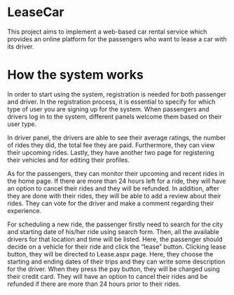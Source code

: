# LeaseCar

This project aims to implement a web-based car rental service which provides an online platform for the passengers who want to lease a car with its driver.

# How the system works

In order to start using the system, registration is needed for both passenger and driver. In the registration process, it is essential to specify for which type of user you are signing up for the system. When passengers and drivers log in to the system, different panels welcome them based on their user type.

In driver panel, the drivers are able to see their average ratings, the number of rides they did, the total fee they are paid. Furthermore, they can view their upcoming rides. Lastly, they have another two page for registering their vehicles and for editing their profiles.

As for the passengers, they can monitor their upcoming and recent rides in the home page. If there are more than 24 hours left for a ride, they will have an option to cancel their rides and they will be refunded. In addition, after they are done with their rides, they will be able to add a review about their rides. They can vote for the driver and make a comment regarding their experience.

For scheduling a new ride, the passenger firstly need to search for the city and starting date of his/her ride using search form. Then, all the available drivers for that location and time will be listed. Here, the passenger should decide on a vehicle for their ride and click the “lease” button. Clicking lease button, they will be directed to Lease.aspx page. Here, they choose the starting and ending dates of their trips and they can write some description for the driver. When they press the pay button, they will be charged using their credit card. They will have an option to cancel their rides and be refunded if there are more than 24 hours prior to their rides.


